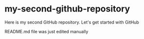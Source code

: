 # my-second-github-repository
Here is my second GitHub repository. Let's get started with GitHub

README.md file was just edited manually
